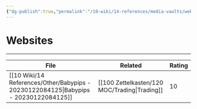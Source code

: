 ```yaml
---
{"dg-publish":true,"permalink":"/10-wiki/14-references/media-vaults/websites/","tags":["index"]}
---
```


# Websites
---
| File                                                                                    | Related                                          | Rating |
| --------------------------------------------------------------------------------------- | ------------------------------------------------ | ------ |
| [[10 Wiki/14 References/Other/Babypips - 20230122084125\|Babypips - 20230122084125]] | [[100 Zettelkasten/120 MOC/Trading\|Trading]] | 10     |
